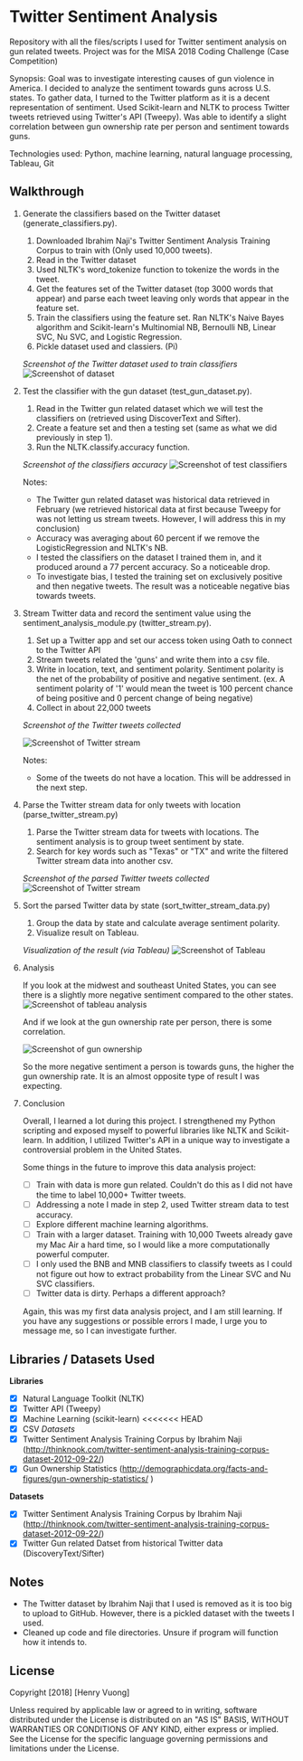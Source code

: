 # Twitter Sentiment Analysis

Repository with all the files/scripts I used for Twitter sentiment analysis on gun related tweets. Project was for the MISA 2018 Coding Challenge (Case Competition)

Synopsis:
Goal was to investigate interesting causes of gun violence in America. I decided to analyze the sentiment towards guns across U.S. states. To gather data, I turned to the Twitter platform as it is a decent representation of sentiment. Used Scikit-learn and NLTK to process Twitter tweets retrieved using Twitter's API (Tweepy). Was able to identify a slight correlation between gun ownership rate per person and sentiment towards guns.

Technologies used: Python, machine learning, natural language processing, Tableau, Git

## Walkthrough

1) Generate the classifiers based on the Twitter dataset (generate_classifiers.py).

    1. Downloaded Ibrahim Naji's Twitter Sentiment Analysis Training Corpus to train with (Only used 10,000 tweets).
    2. Read in the Twitter dataset
    3. Used NLTK's word_tokenize function to tokenize the words in the tweet.
    4. Get the features set of the Twitter dataset (top 3000 words that appear) and parse each tweet leaving only words that appear in the feature set.
    5. Train the classifiers using the feature set. Ran NLTK's Naive Bayes algorithm and Scikit-learn's Multinomial NB, Bernoulli NB, Linear SVC, Nu SVC, and Logistic Regression.
    6. Pickle dataset used and classiers. (Pi)
    
    *Screenshot of the Twitter dataset used to train classifiers*
    <img src='twitter_dataset_screenshot.png' title='Screenshot of twitter dataset' width='' alt='Screenshot of dataset' />

2) Test the classifier with the gun dataset (test_gun_dataset.py).

    1. Read in the Twitter gun related dataset which we will test the classifiers on (retrieved using DiscoverText and Sifter).
    2. Create a feature set and then a testing set (same as what we did previously in step 1).
    3. Run the NLTK.classify.accuracy function.
    
    *Screenshot of the classifiers accuracy*
    <img src='test_classifiers_screenshot.png' title='Screenshot of test classifiers' width='' alt='Screenshot of test classifiers' />
    
    Notes:
    - The Twitter gun related dataset was historical data retrieved in February (we retrieved historical data at first because Tweepy for was not letting us stream tweets. However, I will address this in my conclusion)
    - Accuracy was averaging about 60 percent if we remove the LogisticRegression and NLTK's NB.
    - I tested the classifiers on the dataset I trained them in, and it produced around a 77 percent accuracy. So a noticeable drop.
    - To investigate bias, I tested the training set on exclusively positive and then negative tweets. The result was a noticeable negative bias towards tweets.
    
3) Stream Twitter data and record the sentiment value using the sentiment_analysis_module.py (twitter_stream.py).

    1. Set up a Twitter app and set our access token using Oath to connect to the Twitter API
    2. Stream tweets related the 'guns' and write them into a csv file.
    3. Write in location, text, and sentiment polarity. Sentiment polarity is the net of the probability of positive and negative sentiment. (ex. A sentiment polarity of '1' would mean the tweet is 100 percent chance of being positive and 0 percent change of being negative)
    4. Collect in about 22,000 tweets
    
    *Screenshot of the Twitter tweets collected*
    
    <img src='twitter_stream_screenshot.png' title='Screenshot of Twitter stream' width='' alt='Screenshot of Twitter stream' />
    
     Notes:
     - Some of the tweets do not have a location. This will be addressed in the next step.
    
4) Parse the Twitter stream data for only tweets with location (parse_twitter_stream.py)

    1. Parse the Twitter stream data for tweets with locations. The sentiment analysis is to group tweet sentiment by state.
    2. Search for key words such as "Texas" or "TX" and write the filtered Twitter stream data into another csv.
    
    *Screenshot of the parsed Twitter tweets collected*                       
    <img src='twitter_stream_parsed_screenshot.png' title='Screenshot of Twitter stream' width='' alt='Screenshot of Twitter stream' />
    
5) Sort the parsed Twitter data by state (sort_twitter_stream_data.py)

    1. Group the data by state and calculate average sentiment polarity.
    2. Visualize result on Tableau.

    *Visualization of the result (via Tableau)*
    <img src='tableau_visual_screenshot.png' title='Screenshot of Tableau' width='' alt='Screenshot of Tableau' />

6) Analysis

    If you look at the midwest and southeast United States, you can see there is a slightly more negative sentiment compared to the other states.
    <img src='tableau_visual_analysis_screenshot.png' title='Screenshot of Tableau analysis' width='' alt='Screenshot of tableau analysis' />
    
    And if we look at the gun ownership rate per person, there is some correlation.
    
    <img src='gun_ownership_screenshot.png' title='Screenshot of gun ownership' width='' alt='Screenshot of gun ownership' />

    So the more negative sentiment a person is towards guns, the higher the gun ownership rate. It is an almost opposite type of result I was expecting.
    
7) Conclusion

    Overall, I learned a lot during this project. I strengthened my Python scripting and exposed myself to powerful libraries like NLTK and Scikit-learn. In addition, I utilized Twitter's API in a unique way to investigate a controversial problem in the United States.
    
    Some things in the future to improve this data analysis project:
    - [ ] Train with data is more gun related. Couldn't do this as I did not have the time to label 10,000+ Twitter tweets.
    - [ ] Addressing a note I made in step 2, used Twitter stream data to test accuracy.
    - [ ] Explore different machine learning algorithms.
    - [ ] Train with a larger dataset. Training with 10,000 Tweets already gave my Mac Air a hard time, so I would like a more computationally powerful computer.
    - [ ] I only used the BNB and MNB classifiers to classify tweets as I could not figure out how to extract probability from the Linear SVC and Nu SVC classifiers.
    - [ ] Twitter data is dirty. Perhaps a different approach?
    
    Again, this was my first data analysis project, and I am still learning. If you have any suggestions or possible errors I made, I urge you to message me, so I can investigate further.

## Libraries / Datasets Used

**Libraries**
- [x] Natural Language Toolkit (NLTK)
- [x] Twitter API (Tweepy)
- [x] Machine Learning (scikit-learn)
<<<<<<< HEAD
- [x] CSV
*Datasets*
- [x] Twitter Sentiment Analysis Training Corpus by Ibrahim Naji (http://thinknook.com/twitter-sentiment-analysis-training-corpus-dataset-2012-09-22/)
- [x] Gun Ownership Statistics (http://demographicdata.org/facts-and-figures/gun-ownership-statistics/ )

**Datasets**
- [x] Twitter Sentiment Analysis Training Corpus by Ibrahim Naji (http://thinknook.com/twitter-sentiment-analysis-training-corpus-dataset-2012-09-22/)
- [x] Twitter Gun related Datset from historical Twitter data (DiscoveryText/Sifter)

## Notes
- The Twitter dataset by Ibrahim Naji that I used is removed as it is too big to upload to GitHub. However, there is a pickled dataset with the tweets I used.
- Cleaned up code and file directories. Unsure if program will function how it intends to.

## License

Copyright [2018] [Henry Vuong]

Unless required by applicable law or agreed to in writing, software
distributed under the License is distributed on an "AS IS" BASIS,
WITHOUT WARRANTIES OR CONDITIONS OF ANY KIND, either express or implied.
See the License for the specific language governing permissions and
limitations under the License.

